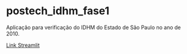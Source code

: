 # postech_idhm_fase1
Aplicação para verificação do IDHM do Estado de São Paulo no ano de 2010.


[Link Streamlit](https://dipelaez-postech-idhm-fase1-app-ri4wn9.streamlit.app/)
